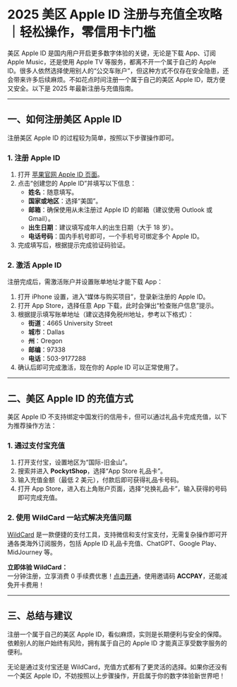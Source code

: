 # 2025 美区 Apple ID 注册与充值全攻略｜轻松操作，零信用卡门槛

美区 Apple ID 是国内用户开启更多数字体验的关键，无论是下载 App、订阅 Apple Music，还是使用 Apple TV 等服务，都离不开一个属于自己的 Apple ID。很多人依然选择使用别人的“公交车账户”，但这种方式不仅存在安全隐患，还会带来许多后续麻烦。不如花点时间注册一个属于自己的美区 Apple ID，既方便又安全。以下是 2025 年最新注册与充值指南。

---

## 一、如何注册美区 Apple ID

注册美区 Apple ID 的过程较为简单，按照以下步骤操作即可。

### 1. 注册 Apple ID

1. 打开 [苹果官网 Apple ID 页面](https://appleid.apple.com/account)。
2. 点击“创建您的 Apple ID”并填写以下信息：
   - **姓名**：随意填写。
   - **国家或地区**：选择“美国”。
   - **邮箱**：确保使用从未注册过 Apple ID 的邮箱（建议使用 Outlook 或 Gmail）。
   - **出生日期**：建议填写成年人的出生日期（大于 18 岁）。
   - **电话号码**：国内手机号即可，一个手机号可绑定多个 Apple ID。
3. 完成填写后，根据提示完成验证码验证。

### 2. 激活 Apple ID

注册完成后，需激活账户并设置账单地址才能下载 App：

1. 打开 iPhone 设置，进入“媒体与购买项目”，登录新注册的 Apple ID。
2. 打开 App Store，选择任意 App 下载，此时会弹出“检查账户信息”提示。
3. 根据提示填写账单地址（建议选择免税州地址，参考以下格式）：
   - **街道**：4665 University Street  
   - **城市**：Dallas  
   - **州**：Oregon  
   - **邮编**：97338  
   - **电话**：503-9177288  
4. 确认后即可完成激活，现在你的 Apple ID 可以正常使用了。

---

## 二、美区 Apple ID 的充值方式

美区 Apple ID 不支持绑定中国发行的信用卡，但可以通过礼品卡完成充值，以下为推荐操作方法：

### 1. 通过支付宝充值

1. 打开支付宝，设置地区为“国际-旧金山”。
2. 搜索并进入 **PockytShop**，选择“App Store 礼品卡”。
3. 输入充值金额（最低 2 美元），付款后即可获得礼品卡号码。
4. 打开 App Store，进入右上角账户页面，选择“兑换礼品卡”，输入获得的号码即可完成充值。

### 2. 使用 WildCard 一站式解决充值问题

[WildCard](https://bit.ly/bewildcard) 是一款便捷的支付工具，支持微信和支付宝支付，无需复杂操作即可开通各类海外订阅服务，包括 Apple ID 礼品卡充值、ChatGPT、Google Play、MidJourney 等。

**立即体验 WildCard：**  
一分钟注册，立享消费 0 手续费优惠！[点击开通](https://bit.ly/bewildcard)，使用邀请码 **ACCPAY**，还能减免开卡费用！

---

## 三、总结与建议

注册一个属于自己的美区 Apple ID，看似麻烦，实则是长期便利与安全的保障。依赖别人的账户始终有风险，拥有属于自己的 Apple ID 才能真正享受数字服务的便利。

无论是通过支付宝还是 WildCard，充值方式都有了更灵活的选择。如果你还没有一个美区 Apple ID，不妨按照以上步骤操作，开启属于你的数字体验新世界吧！
